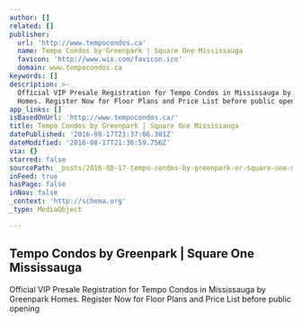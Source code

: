 ```yaml
---
author: []
related: []
publisher:
  url: 'http://www.tempocondos.ca'
  name: Tempo Condos by Greenpark | Square One Mississauga
  favicon: 'http://www.wix.com/favicon.ico'
  domain: www.tempocondos.ca
keywords: []
description: >-
  Official VIP Presale Registration for Tempo Condos in Mississauga by Greenpark
  Homes. Register Now for Floor Plans and Price List before public opening
app_links: []
isBasedOnUrl: 'http://www.tempocondos.ca/'
title: Tempo Condos by Greenpark | Square One Mississauga
datePublished: '2016-08-17T21:37:06.301Z'
dateModified: '2016-08-17T21:36:59.756Z'
via: {}
starred: false
sourcePath: _posts/2016-08-17-tempo-condos-by-greenpark-or-square-one-mississauga.md
inFeed: true
hasPage: false
inNav: false
_context: 'http://schema.org'
_type: MediaObject

---
```

<article style=""><h1>Tempo Condos by Greenpark | Square One Mississauga</h1><p>Official VIP Presale Registration for Tempo Condos in Mississauga by Greenpark Homes. Register Now for Floor Plans and Price List before public opening</p></article>